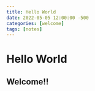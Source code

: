 ```yaml
---
title: Hello World
date: 2022-05-05 12:00:00 -500
categories: [welcome]
tags: [notes]
---
```



# Hello World

## Welcome!!
